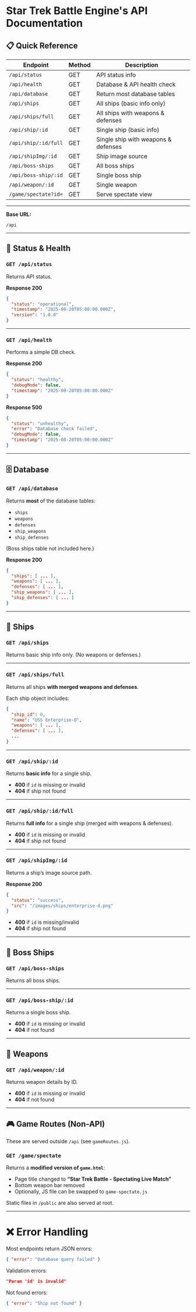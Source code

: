 # Star Trek Battle Engine's API Documentation

## 📋 Quick Reference

| Endpoint             | Method | Description                         |
|----------------------|--------|-------------------------------------|
| `/api/status`        | GET    | API status info                     |
| `/api/health`        | GET    | Database & API health check         |
| `/api/database`      | GET    | Return most database tables         |
| `/api/ships`         | GET    | All ships (basic info only)         |
| `/api/ships/full`    | GET    | All ships with weapons & defenses   |
| `/api/ship/:id`      | GET    | Single ship (basic info)            |
| `/api/ship/:id/full` | GET    | Single ship with weapons & defenses |
| `/api/shipImg/:id`   | GET    | Ship image source                   |
| `/api/boss-ships`    | GET    | All boss ships                      |
| `/api/boss-ship/:id` | GET    | Single boss ship                    |
| `/api/weapon/:id`    | GET    | Single weapon                       |
| `/game/spectate?id=` | GET    | Serve spectate view                 |

---

**Base URL:**

```
/api
```

---

## 📡 Status & Health

### `GET /api/status`

Returns API status.

**Response 200**

```json
{
  "status": "operational",
  "timestamp": "2025-08-20T05:00:00.000Z",
  "version": "1.0.0"
}
```

---

### `GET /api/health`

Performs a simple DB check.

**Response 200**

```json
{
  "status": "healthy",
  "debugMode": false,
  "timestamp": "2025-08-20T05:00:00.000Z"
}
```

**Response 500**

```json
{
  "status": "unhealthy",
  "error": "Database check failed",
  "debugMode": false,
  "timestamp": "2025-08-20T05:00:00.000Z"
}
```

---

## 🗄 Database

### `GET /api/database`

Returns **most** of the database tables:

* `ships`
* `weapons`
* `defenses`
* `ship_weapons`
* `ship_defenses`

(Boss ships table not included here.)

**Response 200**

```json
{
  "ships": [ ... ],
  "weapons": [ ... ],
  "defenses": [ ... ],
  "ship_weapons": [ ... ],
  "ship_defenses": [ ... ]
}
```

---

## 🚀 Ships

### `GET /api/ships`

Returns basic ship info only.
(No weapons or defenses.)

---

### `GET /api/ships/full`

Returns all ships **with merged weapons and defenses**.

Each ship object includes:

```json
{
  "ship_id": 0,
  "name": "USS Enterprise-D",
  "weapons": [ ... ],
  "defenses": [ ... ],
  ...
}
```

---

### `GET /api/ship/:id`

Returns **basic info** for a single ship.

* **400** if `id` is missing or invalid
* **404** if ship not found

---

### `GET /api/ship/:id/full`

Returns **full info** for a single ship (merged with weapons & defenses).

* **400** if `id` is missing or invalid
* **404** if ship not found

---

### `GET /api/shipImg/:id`

Returns a ship’s image source path.

**Response 200**

```json
{
  "status": "success",
  "src": "/images/ships/enterprise-d.png"
}
```

* **400** if `id` is missing/invalid
* **404** if ship not found

---

## 👾 Boss Ships

### `GET /api/boss-ships`

Returns all boss ships.

---

### `GET /api/boss-ship/:id`

Returns a single boss ship.

* **400** if `id` is missing or invalid
* **404** if not found

---

## 🔫 Weapons

### `GET /api/weapon/:id`

Returns weapon details by ID.

* **400** if `id` is missing or invalid
* **404** if not found

---

## 🎮 Game Routes (Non-API)

These are served outside `/api` (see `gameRoutes.js`).

### `GET /game/spectate`

Returns a **modified version of `game.html`**:

* Page title changed to **“Star Trek Battle - Spectating Live Match”**
* Bottom weapon bar removed
* Optionally, JS file can be swapped to `game-spectate.js`

Static files in `/public` are also served at root.

---

# ❌ Error Handling

Most endpoints return JSON errors:

```json
{ "error": "Database query failed" }
```

Validation errors:

```json
"Param 'id' is invalid"
```

Not found errors:

```json
{ "error": "Ship not found" }
```
